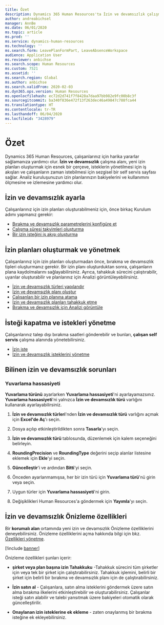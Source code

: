 ```yaml
---
title: Özet
description: Dynamics 365 Human Resources'ta İzin ve devamsızlık çalışma alanı, yeni izin planları oluşturmak için esnek bir çerçeve, isteklerin yönetilmesi için iş akışları ve çalışanların zaman istebilmesi için sezgisel bir self servis sayfası sağlar.
author: andreabichsel
manager: AnnBe
ms.date: 06/01/2020
ms.topic: article
ms.prod: ''
ms.service: dynamics-human-resources
ms.technology: ''
ms.search.form: LeavePlanFormPart, LeaveAbsenceWorkspace
audience: Application User
ms.reviewer: anbichse
ms.search.scope: Human Resources
ms.custom: 7521
ms.assetid: ''
ms.search.region: Global
ms.author: anbichse
ms.search.validFrom: 2020-02-03
ms.dyn365.ops.version: Human Resources
ms.openlocfilehash: ec72d2d741f7f8428a7daa97bb982e9fc00b8c3f
ms.sourcegitcommit: ba340f836e472f13f263dec46a49847c788fca44
ms.translationtype: HT
ms.contentlocale: tr-TR
ms.lasthandoff: 06/04/2020
ms.locfileid: "3428979"
---
```

# <a name="overview"></a>Özet

Dynamics 365 Human Resources, çalışanlarınız için harika yararlar sağlamanıza yardımcı olur. **İzin ve devamsızlık** çalışma alanı, yeni izin planları oluşturmak için esnek bir çerçeve, isteklerin yönetilmesi için iş akışları ve çalışanların zaman istebilmesi için sezgisel bir self servis sayfası sağlar. Analiz kuruluşunuzun izin planlarınızın bakiyelerini ve kullanımını ölçmesine ve izlemesine yardımcı olur.

## <a name="set-up-leave-and-absence"></a>İzin ve devamsızlık ayarla

Çalışanlarınız için izin planları oluşturabilmeniz için, önce birkaç Kurulum adımı yapmanız gerekir:

- [Bırakma ve devamsızlık parametrelerini konfigüre et](hr-leave-and-absence-parameters.md)
- [Çalışma süresi takvimleri oluşturma](hr-leave-and-absence-working-time-calendar.md)
- [Bir izin isteğini iş akışı oluşturma](hr-leave-and-absence-workflow.md)

## <a name="create-and-manage-leave-plans"></a>İzin planları oluşturmak ve yönetmek

Çalışanlarınız için izin planları oluşturmadan önce, bırakma ve devamsızlık tipleri oluşturmanız gerekir. Bir izin planı oluşturduktan sonra, çalışanların plana kaydolmalarını sağlayabilirsiniz. Ayrıca, tahakkuk sürecini çalıştırabilir, uyarılar oluşturabilir ve planlarınız için Analizi görüntüleyebilirsiniz.

- [İzin ve devamsızlık türleri yapılandır](hr-leave-and-absence-types.md)
- [İzin ve devamsızlık planı oluştur](hr-leave-and-absence-plans.md)
- [Çalışanları bir izin planına atama](hr-leave-and-absence-enroll.md)
- [İzin ve devamsızlık planları tahakkuk etme](hr-leave-and-absence-accrue.md)
- [Bırakma ve devamsızlık için Analizi görüntüle](hr-leave-and-absence-analytics.md)

## <a name="request-time-off-and-manage-requests"></a>İsteği kapatma ve istekleri yönetme

Çalışanlarınız talep dışı bırakma saatleri gönderebilir ve bunları, **çalışan self servis** çalışma alanında yönetebilirsiniz.

- [İzin iste](hr-employee-self-service-request-time-off.md)
- [İzin ve devamsızlık isteklerini yönetme](hr-employee-self-service-manage-requests.md)

## <a name="leave-and-absence-known-issues"></a>Bilinen izin ve devamsızlık sorunları

### <a name="rounding-precision"></a>Yuvarlama hassasiyeti

**Yuvarlama türünü** ayarlarken **Yuvarlama hassasiyeti**'ni ayarlayamazsınız. **Yuvarlama hassasiyeti**'ni yalnızca **İzin ve devamsızlık türü** varlığını kullanarak ayarlayabilirsiniz. 

1. **İzin ve devamsızlık türleri**'nden **İzin ve devamsızlık türü** varlığını açmak için **Excel'de Aç**'ı seçin.

2. Dosya açılıp etkinleştirildikten sonra **Tasarla**'yı seçin.

3. **İzin ve devamsızlık türü** tablosunda, düzenlemek için kalem seçeneğini belirleyin.

4. **RoundingPrecision** ve **RoundingType** değerini seçip alanlar listesine eklemek için **Ekle**'yi seçin.

5. **Güncelleştir**'i ve ardından **Bitti**'yi seçin.

6. Önceden ayarlanmamışsa, her bir izin türü için **Yuvarlama türü**'nü girin veya seçin. 

7. Uygun türler için **Yuvarlama hassasiyeti**'ni girin.

8. Değişiklikleri Human Resources'a göndermek için **Yayımla**'yı seçin.

## <a name="leave-and-absence-preview-features"></a>İzin ve devamsızlık Önizleme özellikleri

Bir **korumalı alan** ortamında yeni izin ve devamsızlık Önizleme özelliklerini deneyebilirsiniz. Önizleme özelliklerini açma hakkında bilgi için bkz. [Özellikleri yönetme](hr-admin-manage-features.md). 

[!include [banner](includes/preview-feature.md)]

Önizleme özellikleri şunları içerir:

- **şirket veya plan başına izin Tahakkuku** -Tahakkuk sürecini tüm şirketler için veya tek bir şirket için çalıştırabilirsiniz. Tahakkuk işlemini, belirli bir şirket için belirli bir bırakma ve devamsızlık planı için de çalıştırabilirsiniz. 

- **İzin satın al** - Çalışanlara, satın alma isteklerini göndermek üzere satın alma bırakma ilkelerini etkinleştirebilir ve oluşturabilirsiniz. Çalışanlar isteği satın alabilir ve talebi yansıtmak üzere bakiyeleri otomatik olarak güncelleştirilir.  

- **Onaylanan izin isteklerine ek ekleme** - zaten onaylanmış bir bırakma isteğine ek ekleyebilirsiniz. 


